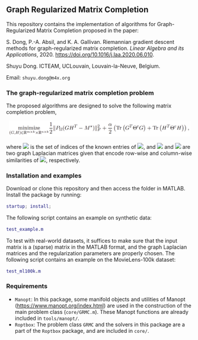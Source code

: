 
## Graph Regularized Matrix Completion
This repository contains the implementation of algorithms for Graph-Regularized Matrix Completion proposed in the paper: 

S. Dong, P.-A. Absil, and K. A. Gallivan. Riemannian gradient descent methods for graph-regularized matrix completion. *Linear Algebra and its Applications*, 2020. https://doi.org/10.1016/j.laa.2020.06.010.


Shuyu Dong. ICTEAM, UCLouvain, Louvain-la-Neuve, Belgium. 

Email: `shuyu.dong@m4x.org` 



### The graph-regularized matrix completion problem
The proposed algorithms are designed to solve the following matrix completion problem, 
<p align="center">
<img src="figs/grmc.png" alt="drawing" width="490"/>
</p>

where 
<img src="https://render.githubusercontent.com/render/math?math=\Omega"> is the set of indices of the known entries of
<img src="https://render.githubusercontent.com/render/math?math=M^{\star}">, and 
<img src="https://render.githubusercontent.com/render/math?math=\Theta^{\mathrm{r}}"> 
and 
<img src="https://render.githubusercontent.com/render/math?math=\Theta^{\mathrm{c}}"> 
are two graph Laplacian matrices given that encode row-wise and column-wise similarities of <img src="https://render.githubusercontent.com/render/math?math=M^{\star}">, respectively.


### Installation and examples 

Download or clone this repository and then access the folder in MATLAB. Install the package by running: 

```matlab
startup; install; 
```

The following script contains an example on synthetic data:  
```matlab
test_example.m  
```

To test with real-world datasets, it suffices to make sure that the input matrix is a (sparse) matrix in the MATLAB format, and the graph Laplacian matrices and the regularization parameters are properly chosen. The following script contains an example on the MovieLens-100k dataset:  

```matlab
test_ml100k.m  
```


### Requirements
- `Manopt`: In this package, some manifold objects and utilities of Manopt (https://www.manopt.org/index.html) are used in the construction of the main problem class (`core/GRMC.m`). These Manopt functions are already included in `tools/manopt/`. 
- `Roptbox`: The problem class `GRMC` and the solvers in this package are a part of the `Roptbox` package, and are included in `core/`.  

